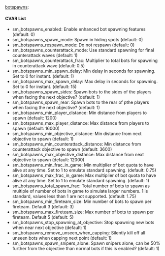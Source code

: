 [botspawns](plugins/botspawns.smx?raw=true): 
#### CVAR List
 * sm_botspawns_enabled: Enable enhanced bot spawning features (default: 0)
 * sm_botspawns_spawn_mode: Spawn in hiding spots  (default: 0)
 * sm_botspawns_respawn_mode: Do not respawn  (default: 0)
 * sm_botspawns_counterattack_mode: Use standard spawning for final counterattack waves  (default: 1)
 * sm_botspawns_counterattack_frac: Multiplier to total bots for spawning in counterattack wave (default: 0.5)
 * sm_botspawns_min_spawn_delay: Min delay in seconds for spawning. Set to 0 for instant. (default: 1)
 * sm_botspawns_max_spawn_delay: Max delay in seconds for spawning. Set to 0 for instant. (default: 15)
 * sm_botspawns_spawn_sides: Spawn bots to the sides of the players when facing the next objective? (default: 1)
 * sm_botspawns_spawn_rear: Spawn bots to the rear of pthe players when facing the next objective? (default: 1)
 * sm_botspawns_min_player_distance: Min distance from players to spawn (default: 1200)
 * sm_botspawns_max_player_distance: Max distance from players to spawn (default: 16000)
 * sm_botspawns_min_objective_distance: Min distance from next objective to spawn (default: 1)
 * sm_botspawns_min_counterattack_distance: Min distance from counterattack objective to spawn (default: 3600)
 * sm_botspawns_max_objective_distance: Max distance from next objective to spawn (default: 12000)
 * sm_botspawns_min_frac_in_game: Min multiplier of bot quota to have alive at any time. Set to 1 to emulate standard spawning. (default: 0.75)
 * sm_botspawns_max_frac_in_game: Max multiplier of bot quota to have alive at any time. Set to 1 to emulate standard spawning. (default: 1)
 * sm_botspawns_total_spawn_frac: Total number of bots to spawn as multiple of number of bots in game to simulate larger numbers. 1 is standard, values less than 1 are not supported. (default: 1.75)
 * sm_botspawns_min_fireteam_size: Min number of bots to spawn per fireteam. Default 3 (default: 3)
 * sm_botspawns_max_fireteam_size: Max number of bots to spawn per fireteam. Default 5 (default: 5)
 * sm_botspawns_stop_spawning_at_objective: Stop spawning new bots when near next objective  (default: 1)
 * sm_botspawns_remove_unseen_when_capping: Silently kill off all unseen bots when capping next point  (default: 1)
 * sm_botspawns_spawn_snipers_alone: Spawn snipers alone, can be 50% further from the objective than normal bots if this is enabled? (default: 1)
